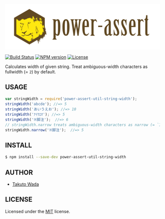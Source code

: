 [![power-assert][power-assert-banner]][power-assert-url]

[![Build Status][travis-image]][travis-url]
[![NPM version][npm-image]][npm-url]
[![License][license-image]][license-url]


Calculates width of given string. Treat ambiguous-width characters as fullwidth (= `2`) by default.


USAGE
---------------------------------------

```js
var stringWidth = require('power-assert-util-string-width');
stringWidth('abcde'); //=> 5
stringWidth('あいうえお'); //=> 10
stringWidth('ｱｲｳｴｵ'); //=> 5
stringWidth('※脚注');  //=> 6
// stringWidth.narrow treats ambiguous-width characters as narrow (= `1`)
stringWidth.narrow('※脚注');  //=> 5
```


INSTALL
---------------------------------------

```sh
$ npm install --save-dev power-assert-util-string-width
```


AUTHOR
---------------------------------------
* [Takuto Wada](https://github.com/twada)


LICENSE
---------------------------------------
Licensed under the [MIT](https://github.com/twada/power-assert-runtime/blob/master/LICENSE) license.


[power-assert-url]: https://github.com/power-assert-js/power-assert
[power-assert-banner]: https://raw.githubusercontent.com/power-assert-js/power-assert-js-logo/master/banner/banner-official-fullcolor.png

[travis-url]: https://travis-ci.org/twada/power-assert-runtime
[travis-image]: https://secure.travis-ci.org/twada/power-assert-runtime.svg?branch=master

[npm-url]: https://npmjs.org/package/power-assert-util-string-width
[npm-image]: https://badge.fury.io/js/power-assert-util-string-width.svg

[license-url]: https://github.com/twada/power-assert-runtime/blob/master/LICENSE
[license-image]: https://img.shields.io/badge/license-MIT-brightgreen.svg
